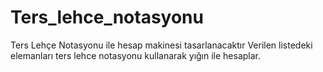 # Ters_lehce_notasyonu
Ters Lehçe Notasyonu ile hesap makinesi tasarlanacaktır  Verilen listedeki elemanları ters lehce notasyonu kullanarak yığın ile hesaplar.

